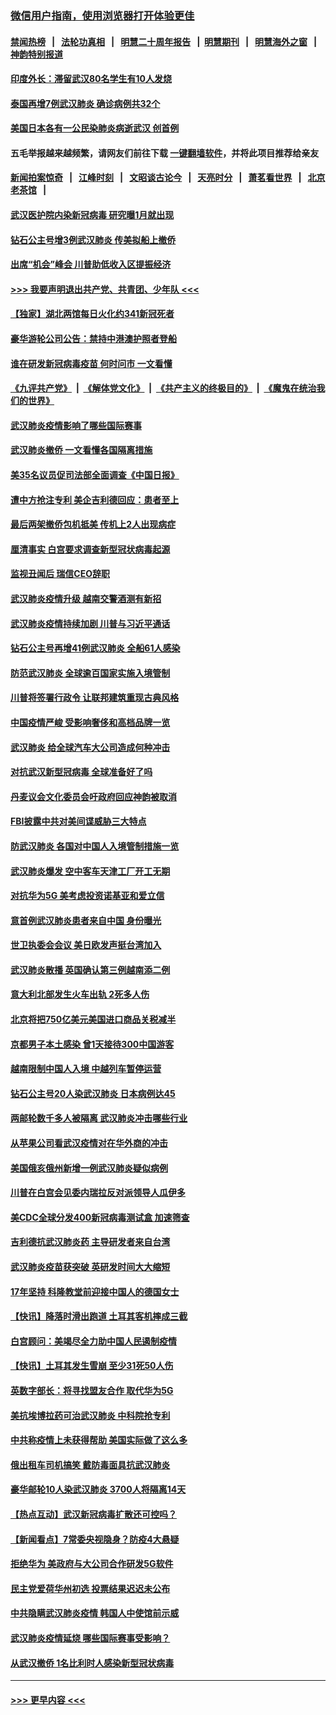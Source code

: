 ### [微信用户指南，使用浏览器打开体验更佳](https://github.com/gfw-breaker/banned-news1/blob/master/indexes/wechat-guide.md?t=0)
#### [禁闻热榜](热点新闻.md?t=0)  &nbsp;&nbsp;|&nbsp;&nbsp; [法轮功真相](https://github.com/gfw-breaker/truth/blob/master/README.md?t=0) &nbsp;&nbsp;|&nbsp;&nbsp; [明慧二十周年报告](https://github.com/gfw-breaker/mh-reports/blob/master/README.md?t=0) &nbsp;&nbsp;|&nbsp;&nbsp;[明慧期刊](https://github.com/gfw-breaker/mh-qikan) &nbsp;&nbsp;|&nbsp;&nbsp; [明慧海外之窗](https://github.com/gfw-breaker/mh-news/blob/master/README.md?t=0) &nbsp;&nbsp;|&nbsp;&nbsp; [神韵特别报道](https://github.com/gfw-breaker/mh-news/blob/master/shenyun.md?t=0)
#### [印度外长：滞留武汉80名学生有10人发烧](../pages/nsc418/n11853821.md?t=02081955) 
#### [泰国再增7例武汉肺炎 确诊病例共32个](../pages/nsc418/n11853808.md?t=02081955) 
#### [美国日本各有一公民染肺炎病逝武汉 创首例](../pages/nsc418/n11853509.md?t=02081955) 
#### 五毛举报越来越频繁，请网友们前往下载 [一键翻墙软件](https://github.com/gfw-breaker/ssr-accounts)，并将此项目推荐给亲友
#### [新闻拍案惊奇](https://github.com/gfw-breaker/banned-news1/blob/master/pages/link4.md) &nbsp;&nbsp;|&nbsp;&nbsp; [江峰时刻](https://github.com/gfw-breaker/banned-news1/blob/master/pages/link4.md) &nbsp;&nbsp;|&nbsp;&nbsp; [文昭谈古论今](https://github.com/gfw-breaker/banned-news1/blob/master/pages/link4.md) &nbsp;&nbsp;|&nbsp;&nbsp; [天亮时分](https://github.com/gfw-breaker/banned-news1/blob/master/pages/link4.md) &nbsp;&nbsp;|&nbsp;&nbsp; [萧茗看世界](https://github.com/gfw-breaker/banned-news1/blob/master/pages/link4.md) &nbsp;&nbsp;|&nbsp;&nbsp; [北京老茶馆](https://github.com/gfw-breaker/banned-news1/blob/master/pages/link4.md) &nbsp;&nbsp;|&nbsp;&nbsp; 
#### [武汉医护院内染新冠病毒 研究曝1月就出现](../pages/nsc418/n11852928.md?t=02081955) 
#### [钻石公主号增3例武汉肺炎 传美拟船上撤侨](../pages/nsc418/n11853240.md?t=02081955) 
#### [出席“机会”峰会 川普助低收入区提振经济](../pages/nsc418/n11853232.md?t=02081955) 
#### [>>> 我要声明退出共产党、共青团、少年队 <<<](https://github.com/begood0513/goodnews/blob/master/quit/letter.md) 
#### [【独家】湖北两馆每日火化约341新冠死者](../pages/nsc418/n11845444.md?t=02081955) 
#### [豪华游轮公司公告：禁持中港澳护照者登船](../pages/nsc418/n11852761.md?t=02081955) 
#### [谁在研发新冠病毒疫苗 何时问市 一文看懂](../pages/nsc418/n11852840.md?t=02081955) 
#### [《九评共产党》](https://github.com/begood0513/9ping.md/blob/master/README.md) &nbsp;|&nbsp; [《解体党文化》](../../../../jtdwh.md/blob/master/README.md)  &nbsp;|&nbsp; [《共产主义的终极目的》](../../../../gczydzjmd.md/blob/master/README.md) &nbsp;|&nbsp; [《魔鬼在统治我们的世界》](../../../../mgztzwmdsj.md/blob/master/README.md) 
#### [武汉肺炎疫情影响了哪些国际赛事](../pages/nsc418/n11852441.md?t=02081955) 
#### [武汉肺炎撤侨 一文看懂各国隔离措施](../pages/nsc418/n11844216.md?t=02081955) 
#### [美35名议员促司法部全面调查《中国日报》](../pages/nsc418/n11852435.md?t=02081955) 
#### [遭中方抢注专利 美企吉利德回应：患者至上](../pages/nsc418/n11852037.md?t=02081955) 
#### [最后两架撤侨包机抵美 传机上2人出现病症](../pages/nsc418/n11852173.md?t=02081955) 
#### [厘清事实 白宫要求调查新型冠状病毒起源](../pages/nsc418/n11852106.md?t=02081955) 
#### [监视丑闻后 瑞信CEO辞职](../pages/nsc418/n11852127.md?t=02081955) 
#### [武汉肺炎疫情升级 越南交警酒测有新招](../pages/nsc418/n11851632.md?t=02081955) 
#### [武汉肺炎疫情持续加剧 川普与习近平通话](../pages/nsc418/n11851613.md?t=02081955) 
#### [钻石公主号再增41例武汉肺炎 全船61人感染](../pages/nsc418/n11850401.md?t=02081955) 
#### [防范武汉肺炎 全球逾百国家实施入境管制](../pages/nsc418/n11850557.md?t=02081955) 
#### [川普将签署行政令 让联邦建筑重现古典风格](../pages/nsc418/n11850654.md?t=02081955) 
#### [中国疫情严峻 受影响奢侈和高档品牌一览](../pages/nsc418/n11850319.md?t=02081955) 
#### [武汉肺炎 给全球汽车大公司造成何种冲击](../pages/nsc418/n11850056.md?t=02081955) 
#### [对抗武汉新型冠病毒 全球准备好了吗](../pages/nsc418/n11850142.md?t=02081955) 
#### [丹麦议会文化委员会吁政府回应神韵被取消](../pages/nsc418/n11849312.md?t=02081955) 
#### [FBI披露中共对美间谍威胁三大特点](../pages/nsc418/n11849700.md?t=02081955) 
#### [防武汉肺炎 各国对中国人入境管制措施一览](../pages/nsc418/n11838726.md?t=02081955) 
#### [武汉肺炎爆发 空中客车天津工厂开工无期](../pages/nsc418/n11849634.md?t=02081955) 
#### [对抗华为5G 美考虑投资诺基亚和爱立信](../pages/nsc418/n11849510.md?t=02081955) 
#### [意首例武汉肺炎患者来自中国 身份曝光](../pages/nsc418/n11849454.md?t=02081955) 
#### [世卫执委会会议 美日欧发声挺台湾加入](../pages/nsc418/n11849433.md?t=02081955) 
#### [武汉肺炎散播 英国确认第三例越南添二例](../pages/nsc418/n11849439.md?t=02081955) 
#### [意大利北部发生火车出轨 2死多人伤](../pages/nsc418/n11848999.md?t=02081955) 
#### [北京将把750亿美元美国进口商品关税减半](../pages/nsc418/n11848896.md?t=02081955) 
#### [京都男子本土感染 曾1天接待300中国游客](../pages/nsc418/n11848641.md?t=02081955) 
#### [越南限制中国人入境 中越列车暂停运营](../pages/nsc418/n11847844.md?t=02081955) 
#### [钻石公主号20人染武汉肺炎 日本病例达45](../pages/nsc418/n11847823.md?t=02081955) 
#### [两邮轮数千多人被隔离 武汉肺炎冲击哪些行业](../pages/nsc418/n11847456.md?t=02081955) 
#### [从苹果公司看武汉疫情对在华外商的冲击](../pages/nsc418/n11847586.md?t=02081955) 
#### [美国俄亥俄州新增一例武汉肺炎疑似病例](../pages/nsc418/n11847714.md?t=02081955) 
#### [川普在白宫会见委内瑞拉反对派领导人瓜伊多](../pages/nsc418/n11847391.md?t=02081955) 
#### [美CDC全球分发400新冠病毒测试盒 加速筛查](../pages/nsc418/n11847260.md?t=02081955) 
#### [吉利德抗武汉肺炎药 主导研发者来自台湾](../pages/nsc418/n11847064.md?t=02081955) 
#### [武汉肺炎疫苗获突破 英研发时间大大缩短](../pages/nsc418/n11846915.md?t=02081955) 
#### [17年坚持 科隆教堂前迎接中国人的德国女士](../pages/nsc418/n11846781.md?t=02081955) 
#### [【快讯】降落时滑出跑道 土耳其客机摔成三截](../pages/nsc418/n11847021.md?t=02081955) 
#### [白宫顾问：美竭尽全力助中国人民遏制疫情](../pages/nsc418/n11846756.md?t=02081955) 
#### [【快讯】土耳其发生雪崩 至少31死50人伤](../pages/nsc418/n11846680.md?t=02081955) 
#### [英数字部长：将寻找盟友合作 取代华为5G](../pages/nsc418/n11846485.md?t=02081955) 
#### [美抗埃博拉药可治武汉肺炎 中科院抢专利](../pages/nsc418/n11846409.md?t=02081955) 
#### [中共称疫情上未获得帮助 美国实际做了这么多](../pages/nsc418/n11846008.md?t=02081955) 
#### [俄出租车司机搞笑 戴防毒面具抗武汉肺炎](../pages/nsc418/n11845703.md?t=02081955) 
#### [豪华邮轮10人染武汉肺炎 3700人将隔离14天](../pages/nsc418/n11845543.md?t=02081955) 
#### [【热点互动】武汉新冠病毒扩散还可控吗？](../pages/nsc418/n11844750.md?t=02081955) 
#### [【新闻看点】7常委央视隐身？防疫4大悬疑](../pages/nsc418/n11844611.md?t=02081955) 
#### [拒绝华为 美政府与大公司合作研发5G软件](../pages/nsc418/n11844625.md?t=02081955) 
#### [民主党爱荷华州初选 投票结果迟迟未公布](../pages/nsc418/n11844207.md?t=02081955) 
#### [中共隐瞒武汉肺炎疫情 韩国人中使馆前示威](../pages/nsc418/n11844084.md?t=02081955) 
#### [武汉肺炎疫情延烧 哪些国际赛事受影响？](../pages/nsc418/n11843958.md?t=02081955) 
#### [从武汉撤侨 1名比利时人感染新型冠状病毒](../pages/nsc418/n11843977.md?t=02081955) 

----
#### [ >>> 更早内容 <<< ](../indexes/nsc418-earlier.md)
